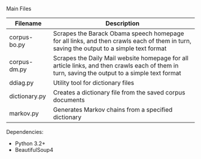 Main Files

| Filename | Description |
|----------|-------------|
| corpus-bo.py| Scrapes the Barack Obama speech homepage for all links, and then crawls each of them in turn, saving the output to a simple text format|
| corpus-dm.py| Scrapes the Daily Mail website homepage for all article links, and then crawls each of them in turn, saving the output to a simple text format|
| ddiag.py | Utility tool for dictionary files |
| dictionary.py | Creates a dictionary file from the saved corpus documents |
| markov.py | Generates Markov chains from a specified dictionary |

Dependencies:

* Python 3.2+
* BeautifulSoup4
